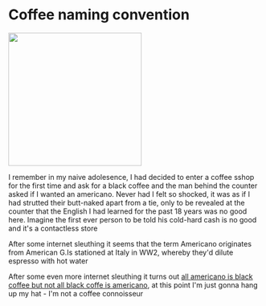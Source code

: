 # Coffee naming convention

<img src=".pix/cof.avif" style="width: 265px; height: auto;">

I remember in my naive adolesence, I had decided to enter a coffee sshop for the first time and ask for a black coffee and the man behind the counter asked if I wanted an americano. Never had I felt so shocked, it was as if I had strutted their butt-naked apart from a tie, only to be revealed at the counter that the English I had learned for the past 18 years was no good here. Imagine the first ever person to be told his cold-hard cash is no good and it's a contactless store

After some internet sleuthing it seems that the term Americano originates from American G.Is stationed at Italy in WW2, whereby they'd dilute espresso with hot water

After some even more internet sleuthing it turns out [all americano is black coffee but not all black coffe is americano](https://qavashop.com/en/academy/Post/the-difference-between-americano-and-black-coffee), at this point I'm just gonna hang up my hat - I'm not a coffee connoisseur
